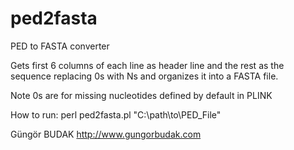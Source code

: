 ped2fasta
=========

PED to FASTA converter

Gets first 6 columns of each line as header line and the rest as the sequence replacing 0s with Ns and organizes it into a FASTA file.

Note 0s are for missing nucleotides defined by default in PLINK

How to run: perl ped2fasta.pl "C:\path\to\PED_File"

Güngör BUDAK
http://www.gungorbudak.com
